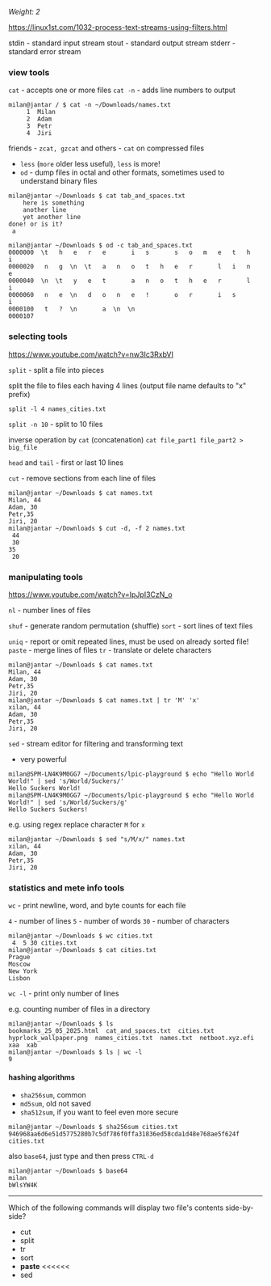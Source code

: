_Weight: 2_

https://linux1st.com/1032-process-text-streams-using-filters.html

stdin - standard input stream
stout - standard output stream
stderr - standard error stream

### view tools

`cat` - accepts one or more files
`cat -n` - adds line numbers to output

```
milan@jantar / $ cat -n ~/Downloads/names.txt
     1	Milan
     2	Adam
     3	Petr
     4	Jiri
```

friends - `zcat, gzcat` and others - `cat` on compressed files

- `less` (`more` older less useful), `less` is more!
- `od` - dump files in octal and other formats, sometimes used to understand binary files

```
milan@jantar ~/Downloads $ cat tab_and_spaces.txt
	here is something
	another line
	yet another line
done! or is it?
 a

milan@jantar ~/Downloads $ od -c tab_and_spaces.txt
0000000  \t   h   e   r   e       i   s       s   o   m   e   t   h   i
0000020   n   g  \n  \t   a   n   o   t   h   e   r       l   i   n   e
0000040  \n  \t   y   e   t       a   n   o   t   h   e   r       l   i
0000060   n   e  \n   d   o   n   e   !       o   r       i   s       i
0000100   t   ?  \n       a  \n  \n
0000107
```

### selecting tools

https://www.youtube.com/watch?v=nw3Ic3RxbVI

`split` - split a file into pieces

split the file to files each having 4 lines (output file name defaults to "x" prefix)
```
split -l 4 names_cities.txt
```

`split -n 10` - split to 10 files

inverse operation by `cat` (concatenation) `cat file_part1 file_part2 > big_file`

`head` and `tail` - first or last 10 lines

`cut` - remove sections from each line of files

```
milan@jantar ~/Downloads $ cat names.txt
Milan, 44
Adam, 30
Petr,35
Jiri, 20
milan@jantar ~/Downloads $ cut -d, -f 2 names.txt
 44
 30
35
 20
```

### manipulating tools

https://www.youtube.com/watch?v=IpJpI3CzN_o

`nl` - number lines of files

`shuf` - generate random permutation (shuffle)
`sort` - sort lines of text files

`uniq` - report or omit repeated lines, must be used on already sorted file!
`paste` - merge lines of files
`tr` - translate or delete characters

```
milan@jantar ~/Downloads $ cat names.txt
Milan, 44
Adam, 30
Petr,35
Jiri, 20
milan@jantar ~/Downloads $ cat names.txt | tr 'M' 'x'
xilan, 44
Adam, 30
Petr,35
Jiri, 20
```

`sed` - stream editor for filtering and transforming text
- very powerful

```
milan@SPM-LN4K9M0GG7 ~/Documents/lpic-playground $ echo "Hello World World!" | sed 's/World/Suckers/'
Hello Suckers World!
milan@SPM-LN4K9M0GG7 ~/Documents/lpic-playground $ echo "Hello World World!" | sed 's/World/Suckers/g'
Hello Suckers Suckers!
```

e.g. using regex replace character `M` for `x`
```
milan@jantar ~/Downloads $ sed "s/M/x/" names.txt
xilan, 44
Adam, 30
Petr,35
Jiri, 20
```
### statistics and mete info tools

`wc` - print newline, word, and byte counts for each file

`4` - number of lines
`5` - number of words
`30` - number of characters

```
milan@jantar ~/Downloads $ wc cities.txt
 4  5 30 cities.txt
milan@jantar ~/Downloads $ cat cities.txt
Prague
Moscow
New York
Lisbon
```

`wc -l` - print only number of lines

e.g. counting number of files in a directory

```
milan@jantar ~/Downloads $ ls
bookmarks_25_05_2025.html  cat_and_spaces.txt  cities.txt  hyprlock_wallpaper.png  names_cities.txt  names.txt  netboot.xyz.efi  xaa  xab
milan@jantar ~/Downloads $ ls | wc -l
9
```

#### hashing algorithms

- `sha256sum`, common 
- `md5sum`, old not saved
- `sha512sum`, if you want to feel even more secure

```
milan@jantar ~/Downloads $ sha256sum cities.txt
946968aa6d6e51d5775280b7c5df786f0ffa31836ed58cda1d48e768ae5f624f  cities.txt
```

also `base64`, just type and then press `CTRL-d`

```
milan@jantar ~/Downloads $ base64
milan
bWlsYW4K
```

---
Which of the following commands will display two file's contents side-by-side?

- cut
- split
- tr
- sort
- **paste** <<<<<<
- sed
